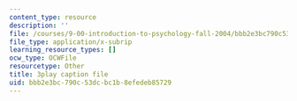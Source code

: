 ```yaml
---
content_type: resource
description: ''
file: /courses/9-00-introduction-to-psychology-fall-2004/bbb2e3bc790c53dcbc1b8efedeb85729_10505.vtt
file_type: application/x-subrip
learning_resource_types: []
ocw_type: OCWFile
resourcetype: Other
title: 3play caption file
uid: bbb2e3bc-790c-53dc-bc1b-8efedeb85729
---
```

